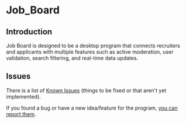 # Job_Board

## Introduction
Job Board is designed to be a desktop program that connects recruiters and applicants with multiple features such as active moderation, user validation, search filtering, and real-time data updates.

## Issues

There is a list of
[Known Issues](https://github.com/Gevoooo/Job_Board/issues) (things
to be fixed or that aren't yet implemented).

If you found a bug or have a new idea/feature for the program,
[you can report them](https://github.com/Gevoooo/Job_Board/issues/new).
